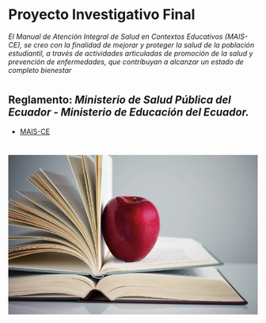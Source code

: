 # **Proyecto Investigativo Final**

*El Manual de Atención Integral de Salud en Contextos
Educativos (MAIS-CE), se creo con la finalidad de mejorar y proteger la salud de la población estudiantil, a través de actividades articuladas de promoción de la salud y prevención de enfermedades, que contribuyan a alcanzar un estado de
completo bienestar* 
#
## Reglamento: *Ministerio de Salud Pública del Ecuador - Ministerio de Educación del Ecuador.*

- [MAIS-CE](Propuesta)  
#

<p align="center">
  <img src="Imagenes/Manza..jpg" alt="alt text" width="550"/>
</p>
